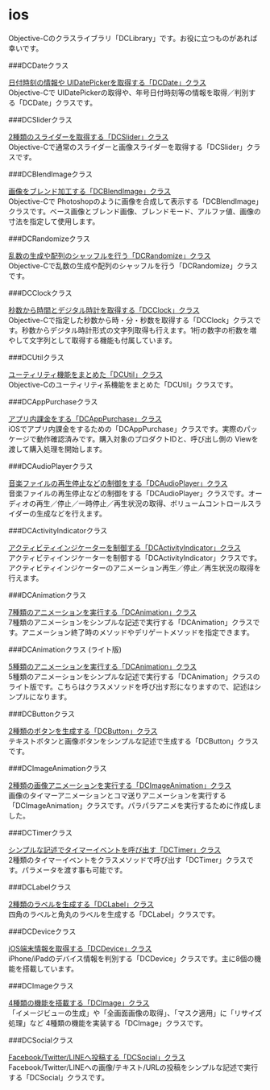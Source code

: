 ios
===

Objective-Cのクラスライブラリ「DCLibrary」です。お役に立つものがあれば幸いです。

###DCDateクラス

[日付時刻の情報や UIDatePickerを取得する「DCDate」クラス](/blog/2013/09/10/objc-classes-dc-date/ "日付時刻の情報や UIDatePickerを取得する「DCDate」クラス")<br />
Objective-Cで UIDatePickerの取得や、年号日付時刻等の情報を取得／判別する「DCDate」クラスです。

###DCSliderクラス

[2種類のスライダーを取得する「DCSlider」クラス](/blog/2013/09/10/objc-classes-dc-slider/ "2種類のスライダーを取得する「DCSlider」クラス")<br />
Objective-Cで通常のスライダーと画像スライダーを取得する「DCSlider」クラスです。

###DCBlendImageクラス

[画像をブレンド加工する「DCBlendImage」クラス](/blog/2013/09/09/objc-classes-dc-blend-image/ "画像をブレンド加工する「DCBlendImage」クラス")<br />
Objective-Cで Photoshopのように画像を合成して表示する「DCBlendImage」クラスです。ベース画像とブレンド画像、ブレンドモード、アルファ値、画像の寸法を指定して使用します。

###DCRandomizeクラス

[乱数の生成や配列のシャッフルを行う「DCRandomize」クラス](/blog/2013/09/09/download-objc-classes-dc-randomize/ "乱数の生成や配列のシャッフルを行う「DCRandomize」クラス")<br />
Objective-Cで乱数の生成や配列のシャッフルを行う「DCRandomize」クラスです。

###DCClockクラス

[秒数から時間とデジタル時計を取得する「DCClock」クラス](/blog/2013/09/05/download-objc-classes-dc-clock/ "秒数から時間とデジタル時計を取得する「DCClock」クラス")<br />
Objective-Cで指定した秒数から時・分・秒数を取得する「DCClock」クラスです。秒数からデジタル時計形式の文字列取得も行えます。1桁の数字の桁数を増やして文字列として取得する機能も付属しています。

###DCUtilクラス

[ユーティリティ機能をまとめた「DCUtil」クラス](/blog/2013/09/03/download-objc-classes-dc-util/ "ユーティリティ機能をまとめた「DCUtil」クラス")<br />
Objective-Cのユーティリティ系機能をまとめた「DCUtil」クラスです。

###DCAppPurchaseクラス

[アプリ内課金をする「DCAppPurchase」クラス](/blog/2013/09/02/download-objc-classes-dc-app-purchase/ "アプリ内課金をする「DCAppPurchase」クラス")<br />
iOSでアプリ内課金をするための「DCAppPurchase」クラスです。実際のパッケージで動作確認済みです。購入対象のプロダクトIDと、呼び出し側の Viewを渡して購入処理を開始します。

###DCAudioPlayerクラス

[音楽ファイルの再生停止などの制御をする「DCAudioPlayer」クラス](/blog/2013/08/02/download-objc-classes-dc-audio-player/ "音楽ファイルの再生停止などの制御をする「DCAudioPlayer」クラス")<br />
音楽ファイルの再生停止などの制御をする「DCAudioPlayer」クラスです。オーディオの再生／停止／一時停止／再生状況の取得、ボリュームコントロールスライダーの生成などを行えます。

###DCActivityIndicatorクラス

[アクティビティインジケーターを制御する「DCActivityIndicator」クラス](/blog/2013/07/01/download-objc-classes-dc-activity-indicator/ "アクティビティインジケーターを制御する「DCActivityIndicator」クラス")<br />
アクティビティインジケーターを制御する「DCActivityIndicator」クラスです。アクティビティインジケーターのアニメーション再生／停止／再生状況の取得を行えます。

###DCAnimationクラス

[7種類のアニメーションを実行する「DCAnimation」クラス](/blog/2013/05/30/download-objc-classes-dc-animation2/ "7種類のアニメーションを実行する「DCAnimation」クラス")<br />
7種類のアニメーションをシンプルな記述で実行する「DCAnimation」クラスです。アニメーション終了時のメソッドやデリゲートメソッドを指定できます。

###DCAnimationクラス (ライト版)

[5種類のアニメーションを実行する「DCAnimation」クラス](/blog/2013/05/14/download-objc-classes-dc-animation/ "5種類のアニメーションを実行する「DCAnimation」クラス")<br />
5種類のアニメーションをシンプルな記述で実行する「DCAnimation」クラスのライト版です。こちらはクラスメソッドを呼び出す形になりますので、記述はシンプルになります。

###DCButtonクラス

[2種類のボタンを生成する「DCButton」クラス](/blog/2013/06/04/download-objc-classes-dc-button/ "2種類のボタンを生成する「DCButton」クラス")<br />
テキストボタンと画像ボタンをシンプルな記述で生成する「DCButton」クラスです。

###DCImageAnimationクラス

[2種類の画像アニメーションを実行する「DCImageAnimation」クラス](http://lab.dolice.net/blog/2013/06/05/download-objc-classes-dc-image-animation/ "2種類の画像アニメーションを実行する「DCImageAnimation」クラス")<br />
画像のタイマーアニメーションとコマ送りアニメーションを実行する「DCImageAnimation」クラスです。パラパラアニメを実行するために作成しました。

###DCTimerクラス

[シンプルな記述でタイマーイベントを呼び出す「DCTimer」クラス](/blog/2013/06/06/download-objc-classes-dc-timer/ "シンプルな記述でタイマーイベントを呼び出す「DCTimer」クラス")<br />
2種類のタイマーイベントをクラスメソッドで呼び出す「DCTimer」クラスです。パラメータを渡す事も可能です。

###DCLabelクラス

[2種類のラベルを生成する「DCLabel」クラス](/blog/2013/06/12/download-objc-classes-dc-label/ "2種類のラベルを生成する「DCLabel」クラス")<br />
四角のラベルと角丸のラベルを生成する「DCLabel」クラスです。

###DCDeviceクラス

[iOS端末情報を取得する「DCDevice」クラス](/blog/2013/06/17/download-objc-classes-dc-device/ "iOS端末情報を取得する「DCDevice」クラス")<br />
iPhone/iPadのデバイス情報を判別する「DCDevice」クラスです。主に8個の機能を搭載しています。

###DCImageクラス

[4種類の機能を搭載する「DCImage」クラス](/blog/2013/06/17/download-objc-classes-dc-image/ "4種類の機能を搭載する「DCImage」クラス")<br />
「イメージビューの生成」や「全画面画像の取得」、「マスク適用」に「リサイズ処理」など 4種類の機能を実装する「DCImage」クラスです。

###DCSocialクラス

[Facebook/Twitter/LINEへ投稿する「DCSocial」クラス](/blog/2013/06/30/download-objc-classes-dc-social/ "Facebook/Twitter/LINEへ投稿する「DCSocial」クラス")<br />
Facebook/Twitter/LINEへの画像/テキスト/URLの投稿をシンプルな記述で実行する「DCSocial」クラスです。
